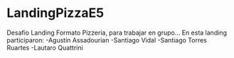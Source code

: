 # LandingPizzaE5
Desafio Landing Formato Pizzeria, para trabajar en grupo...
En esta landing participaron:
-Agustín Assadourian
-Santiago Vidal
-Santiago Torres Ruartes
-Lautaro Quattrini
